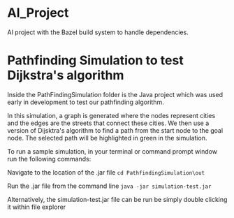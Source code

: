 # AI_Project

AI project with the Bazel build system to handle dependencies.

# Pathfinding Simulation to test Dijkstra's algorithm

Inside the PathFindingSimulation folder is the Java project which was used early in development to test our pathfinding algorithm.

In this simulation, a graph is generated where the nodes represent cities and the edges are the streets that connect these cities.
We then use a version of Dijsktra's algorithm to find a path from the start node to the goal node. The selected path will be highlighted in green in the simulation.

To run a sample simulation, in your terminal or command prompt window run the following commands:

Navigate to the location of the .jar file
`cd PathfindingSimulation\out`

Run the .jar file from the command line
`java -jar simulation-test.jar`

Alternatively, the simulation-test.jar file can be run be simply double clicking it within file explorer